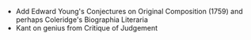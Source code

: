 - Add Edward Young's Conjectures on Original Composition (1759) and perhaps Coleridge's
  Biographia Literaria
- Kant on genius from Critique of Judgement
